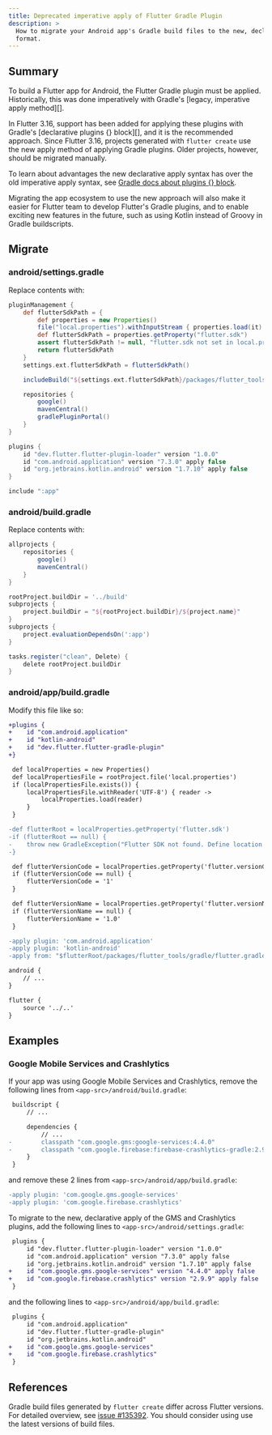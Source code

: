 ```yaml
---
title: Deprecated imperative apply of Flutter Gradle Plugin
description: >
  How to migrate your Android app's Gradle build files to the new, declarative
  format.
---
```


## Summary

To build a Flutter app for Android, the Flutter Gradle plugin must be applied.
Historically, this was done imperatively with Gradle's
[legacy, imperative apply method][].

In Flutter 3.16, support has been added for applying these plugins with Gradle's
[declarative plugins {} block][], and it is the recommended approach. Since
Flutter 3.16, projects generated with `flutter create` use the new apply method
of applying Gradle plugins. Older projects, however, should be migrated
manually.

To learn about advantages the new declarative apply syntax has over the old
imperative apply syntax, see [Gradle docs about plugins {} block][plugins block].

Migrating the app ecosystem to use the new approach will also make it easier for
Flutter team to develop Flutter's Gradle plugins, and to enable exciting new
features in the future, such as using Kotlin instead of Groovy in Gradle
buildscripts.

## Migrate

### android/settings.gradle

Replace contents with:

```gradle
pluginManagement {
    def flutterSdkPath = {
        def properties = new Properties()
        file("local.properties").withInputStream { properties.load(it) }
        def flutterSdkPath = properties.getProperty("flutter.sdk")
        assert flutterSdkPath != null, "flutter.sdk not set in local.properties"
        return flutterSdkPath
    }
    settings.ext.flutterSdkPath = flutterSdkPath()

    includeBuild("${settings.ext.flutterSdkPath}/packages/flutter_tools/gradle")

    repositories {
        google()
        mavenCentral()
        gradlePluginPortal()
    }
}

plugins {
    id "dev.flutter.flutter-plugin-loader" version "1.0.0"
    id "com.android.application" version "7.3.0" apply false
    id "org.jetbrains.kotlin.android" version "1.7.10" apply false
}

include ":app"
```

### android/build.gradle

Replace contents with:

```gradle
allprojects {
    repositories {
        google()
        mavenCentral()
    }
}

rootProject.buildDir = '../build'
subprojects {
    project.buildDir = "${rootProject.buildDir}/${project.name}"
}
subprojects {
    project.evaluationDependsOn(':app')
}

tasks.register("clean", Delete) {
    delete rootProject.buildDir
}
```

### android/app/build.gradle

Modify this file like so:

```diff
+plugins {
+    id "com.android.application"
+    id "kotlin-android"
+    id "dev.flutter.flutter-gradle-plugin"
+}

 def localProperties = new Properties()
 def localPropertiesFile = rootProject.file('local.properties')
 if (localPropertiesFile.exists()) {
     localPropertiesFile.withReader('UTF-8') { reader ->
         localProperties.load(reader)
     }
 }

-def flutterRoot = localProperties.getProperty('flutter.sdk')
-if (flutterRoot == null) {
-    throw new GradleException("Flutter SDK not found. Define location with flutter.sdk in the local.properties file.")
-}

 def flutterVersionCode = localProperties.getProperty('flutter.versionCode')
 if (flutterVersionCode == null) {
     flutterVersionCode = '1'
 }

 def flutterVersionName = localProperties.getProperty('flutter.versionName')
 if (flutterVersionName == null) {
     flutterVersionName = '1.0'
 }

-apply plugin: 'com.android.application'
-apply plugin: 'kotlin-android'
-apply from: "$flutterRoot/packages/flutter_tools/gradle/flutter.gradle"

android {
    // ...
}

flutter {
    source '../..'
}
```

## Examples

### Google Mobile Services and Crashlytics

If your app was using Google Mobile Services and Crashlytics, remove the
following lines from `<app-src>/android/build.gradle`:

```diff
 buildscript {
     // ...

     dependencies {
         // ...
-        classpath "com.google.gms:google-services:4.4.0"
-        classpath "com.google.firebase:firebase-crashlytics-gradle:2.9.9"
     }
 }
```

and remove these 2 lines from `<app-src>/android/app/build.gradle`:

```diff
-apply plugin: 'com.google.gms.google-services'
-apply plugin: 'com.google.firebase.crashlytics'
```

To migrate to the new, declarative apply of the GMS and Crashlytics plugins, add
the following lines to `<app-src>/android/settings.gradle`:

```diff
 plugins {
     id "dev.flutter.flutter-plugin-loader" version "1.0.0"
     id "com.android.application" version "7.3.0" apply false
     id "org.jetbrains.kotlin.android" version "1.7.10" apply false
+    id "com.google.gms.google-services" version "4.4.0" apply false
+    id "com.google.firebase.crashlytics" version "2.9.9" apply false
 }
```

and the following lines to `<app-src>/android/app/build.gradle`:

```diff
 plugins {
     id "com.android.application"
     id "dev.flutter.flutter-gradle-plugin"
     id "org.jetbrains.kotlin.android"
+    id "com.google.gms.google-services"
+    id "com.google.firebase.crashlytics"
 }
```

## References

Gradle build files generated by `flutter create` differ across Flutter versions.
For detailed overview, see [issue #135392][]. You should consider using use the
latest versions of build files.

[legacy apply method]: https://docs.gradle.org/8.5/userguide/plugins.html#sec:script_plugins
[declarative plugins {} block method]: https://docs.gradle.org/8.5/userguide/plugins.html#sec:plugins_block
[plugins block]: https://docs.gradle.org/current/userguide/plugins.html#plugins_dsl_limitations
[issue #135392]: https://github.com/flutter/flutter/issues/135392
